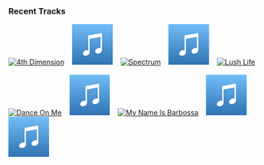 ### Recent Tracks
[<img src='https://lastfm.freetls.fastly.net/i/u/300x300/e9dd5c8d3294ca0a0f58cbf7ad5fd6a6.png' width='16%' height='16%' alt='4th Dimension'>](https://www.last.fm/music/kids%2bsee%2bghosts/_/4th%2bdimension)&nbsp;&nbsp;&nbsp;&nbsp;[<img src='https://github.com/atfinke/atfinke/blob/master/placeholder.jpeg?raw=true' width='16%' height='16%' alt='Best Life (feat. Chance the Rapper)'>](https://www.last.fm/music/cardi%2bb/_/best%2blife%2b%2528feat.%2bchance%2bthe%2brapper%2529)&nbsp;&nbsp;&nbsp;&nbsp;[<img src='https://lastfm.freetls.fastly.net/i/u/300x300/bb21abca111a4aa669e9b3de8fbeb25a.png' width='16%' height='16%' alt='Spectrum'>](https://www.last.fm/music/goldlink/_/spectrum)&nbsp;&nbsp;&nbsp;&nbsp;[<img src='https://github.com/atfinke/atfinke/blob/master/placeholder.jpeg?raw=true' width='16%' height='16%' alt='Light Your Ass On Fire (feat. Pharrell) - Club Mix'>](https://www.last.fm/music/busta%2brhymes/_/light%2byour%2bass%2bon%2bfire%2b%2528feat.%2bpharrell%2529%2b-%2bclub%2bmix)&nbsp;&nbsp;&nbsp;&nbsp;[<img src='https://lastfm.freetls.fastly.net/i/u/300x300/164dc5b7d0ff1e042751667ac0143709.png' width='16%' height='16%' alt='Lush Life'>](https://www.last.fm/music/zara%2blarsson/_/lush%2blife)&nbsp;&nbsp;&nbsp;&nbsp;<br>[<img src='https://lastfm.freetls.fastly.net/i/u/300x300/bb21abca111a4aa669e9b3de8fbeb25a.png' width='16%' height='16%' alt='Dance On Me'>](https://www.last.fm/music/goldlink/_/dance%2bon%2bme)&nbsp;&nbsp;&nbsp;&nbsp;[<img src='https://github.com/atfinke/atfinke/blob/master/placeholder.jpeg?raw=true' width='16%' height='16%' alt='Say My Name (feat. Zyra) - Hayden James Remix'>](https://www.last.fm/music/odesza/_/say%2bmy%2bname%2b%2528feat.%2bzyra%2529%2b-%2bhayden%2bjames%2bremix)&nbsp;&nbsp;&nbsp;&nbsp;[<img src='https://lastfm.freetls.fastly.net/i/u/300x300/ba94ae4bc6e39beb6b517762e18d63de.png' width='16%' height='16%' alt='My Name Is Barbossa'>](https://www.last.fm/music/geoff%2bzanelli/_/my%2bname%2bis%2bbarbossa)&nbsp;&nbsp;&nbsp;&nbsp;[<img src='https://github.com/atfinke/atfinke/blob/master/placeholder.jpeg?raw=true' width='16%' height='16%' alt='Runaway (U & I) - LBCK Remix'>](https://www.last.fm/music/galantis/_/runaway%2b%2528u%2b%2526%2bi%2529%2b-%2blbck%2bremix)&nbsp;&nbsp;&nbsp;&nbsp;[<img src='https://github.com/atfinke/atfinke/blob/master/placeholder.jpeg?raw=true' width='16%' height='16%' alt='All We Need (feat. Shy Girls)'>](https://www.last.fm/music/odesza/_/all%2bwe%2bneed%2b%2528feat.%2bshy%2bgirls%2529)&nbsp;&nbsp;&nbsp;&nbsp;<br>